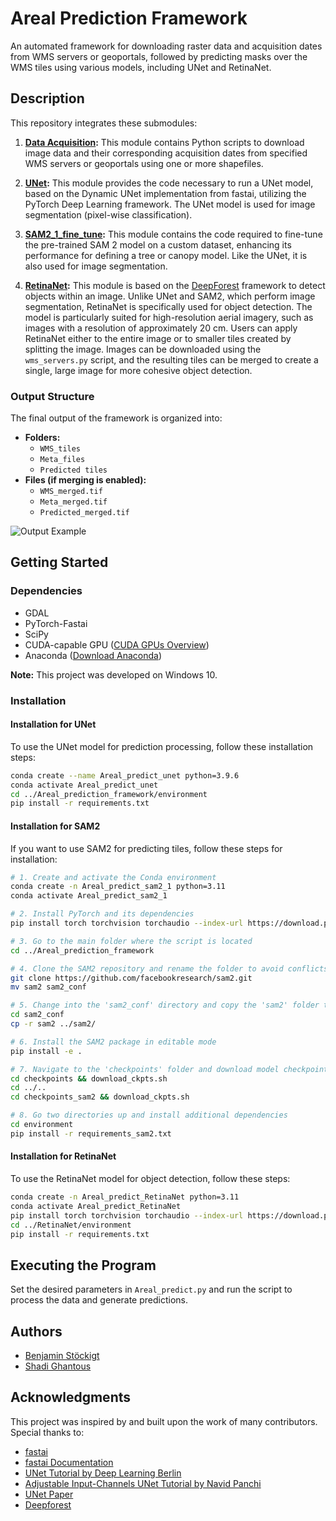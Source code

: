 # Areal Prediction Framework

An automated framework for downloading raster data and acquisition dates from WMS servers or geoportals, followed by predicting masks over the WMS tiles using various models, including UNet and RetinaNet.

## Description

This repository integrates these submodules:

1. **[Data Acquisition](https://github.com/LUP-LuftbildUmweltPlanung/Data_acquisition):** This module contains Python scripts to download image data and their corresponding acquisition dates from specified WMS servers or geoportals using one or more shapefiles.

2. **[UNet](https://arxiv.org/abs/1505.04597):** This module provides the code necessary to run a UNet model, based on the Dynamic UNet implementation from fastai, utilizing the PyTorch Deep Learning framework. The UNet model is used for image segmentation (pixel-wise classification).

3. **[SAM2_1_fine_tune](https://github.com/LUP-LuftbildUmweltPlanung/SAM2_1_fine_tune/tree/main):** This module contains the code required to fine-tune the pre-trained SAM 2 model on a custom dataset, enhancing its performance for defining a tree or canopy model. Like the UNet, it is also used for image segmentation.

4. **[RetinaNet](https://arxiv.org/abs/1708.02002):** This module is based on the [DeepForest](https://github.com/weecology/DeepForest) framework to detect objects within an image. Unlike UNet and SAM2, which perform image segmentation, RetinaNet is specifically used for object detection. The model is particularly suited for high-resolution aerial imagery, such as images with a resolution of approximately 20 cm. Users can apply RetinaNet either to the entire image or to smaller tiles created by splitting the image. Images can be downloaded using the `wms_servers.py` script, and the resulting tiles can be merged to create a single, large image for more cohesive object detection.

### Output Structure
The final output of the framework is organized into:
- **Folders:**
  - `WMS_tiles` 
  - `Meta_files` 
  - `Predicted tiles`
- **Files (if merging is enabled):**
  - `WMS_merged.tif`
  - `Meta_merged.tif`
  - `Predicted_merged.tif`

![Output Example](https://github.com/user-attachments/assets/bbb1a98e-c121-4a00-b561-e871cd316373)

## Getting Started

### Dependencies

- GDAL
- PyTorch-Fastai
- SciPy
- CUDA-capable GPU ([CUDA GPUs Overview](https://developer.nvidia.com/cuda-gpus))
- Anaconda ([Download Anaconda](https://www.anaconda.com/products/distribution))

**Note:** This project was developed on Windows 10.

### Installation

#### Installation for UNet
To use the UNet model for prediction processing, follow these installation steps:
```bash
conda create --name Areal_predict_unet python=3.9.6
conda activate Areal_predict_unet
cd ../Areal_prediction_framework/environment
pip install -r requirements.txt
```

#### Installation for SAM2
If you want to use SAM2 for predicting tiles, follow these steps for installation:
```bash
# 1. Create and activate the Conda environment
conda create -n Areal_predict_sam2_1 python=3.11
conda activate Areal_predict_sam2_1

# 2. Install PyTorch and its dependencies
pip install torch torchvision torchaudio --index-url https://download.pytorch.org/whl/cu118

# 3. Go to the main folder where the script is located
cd ../Areal_prediction_framework

# 4. Clone the SAM2 repository and rename the folder to avoid conflicts
git clone https://github.com/facebookresearch/sam2.git
mv sam2 sam2_conf

# 5. Change into the 'sam2_conf' directory and copy the 'sam2' folder to the 'sam2_1_fine_tune-main' folder
cd sam2_conf
cp -r sam2 ../sam2/

# 6. Install the SAM2 package in editable mode
pip install -e .

# 7. Navigate to the 'checkpoints' folder and download model checkpoints
cd checkpoints && download_ckpts.sh
cd ../..
cd checkpoints_sam2 && download_ckpts.sh

# 8. Go two directories up and install additional dependencies
cd environment
pip install -r requirements_sam2.txt
```

#### Installation for RetinaNet
To use the RetinaNet model for object detection, follow these steps:
```bash
conda create -n Areal_predict_RetinaNet python=3.11
conda activate Areal_predict_RetinaNet
pip install torch torchvision torchaudio --index-url https://download.pytorch.org/whl/cu118
cd ../RetinaNet/environment
pip install -r requirements.txt
```

## Executing the Program

Set the desired parameters in `Areal_predict.py` and run the script to process the data and generate predictions.

## Authors

- [Benjamin Stöckigt](https://github.com/benjaminstoeckigt)
- [Shadi Ghantous](https://github.com/Shadiouss)

## Acknowledgments

This project was inspired by and built upon the work of many contributors. Special thanks to:

- [fastai](https://www.fast.ai/)
- [fastai Documentation](https://docs.fast.ai/)
- [UNet Tutorial by Deep Learning Berlin](https://deeplearning.berlin/satellite%20imagery/computer%20vision/fastai/2021/02/17/Building-Detection-SpaceNet7.html)
- [Adjustable Input-Channels UNet Tutorial by Navid Panchi](https://github.com/navidpanchi/N-Channeled-Input-UNet-Fastai/blob/master/N-Channeled-Input-UNet%20.ipynb)
- [UNet Paper](https://arxiv.org/abs/1505.04597)
- [Deepforest](https://deepforest.readthedocs.io/en/latest/)

